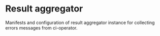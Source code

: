 # Result aggregator

Manifests and configuration of result aggregator instance for collecting errors messages from ci-operator.
